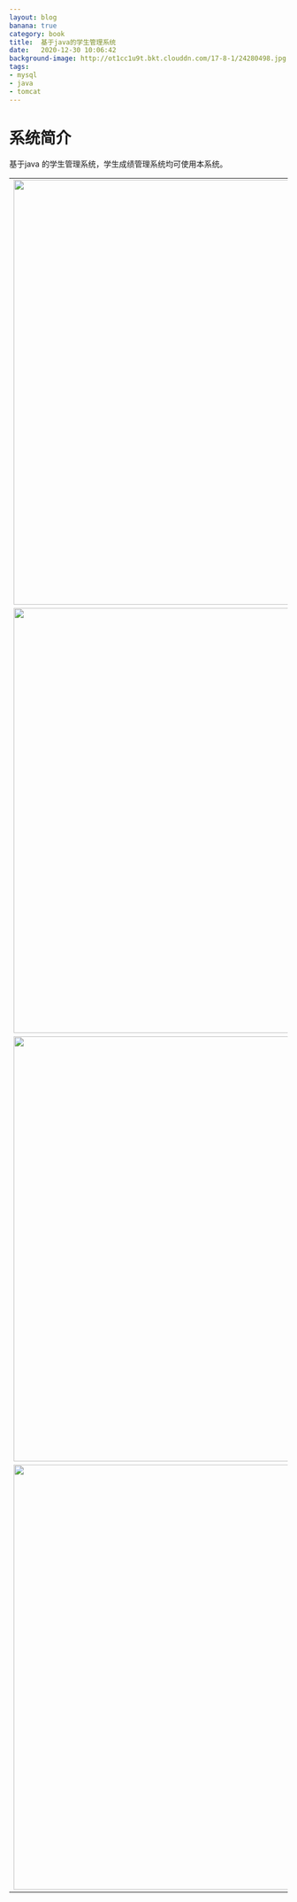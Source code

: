 ```yaml
---
layout: blog
banana: true
category: book
title:  基于java的学生管理系统
date:   2020-12-30 10:06:42
background-image: http://ot1cc1u9t.bkt.clouddn.com/17-8-1/24280498.jpg
tags:
- mysql
- java
- tomcat
---
```

#  系统简介
基于java 的学生管理系统，学生成绩管理系统均可使用本系统。

<table border="0px">
<tr>
        <td><img width="1024" height="768" src="https://gitee.com/houzhanwu/picgo_images/raw/master/%E5%AD%A6%E7%94%9F%E6%88%90%E7%BB%A9%E7%AE%A1%E7%90%86%E7%B3%BB%E7%BB%9F/5.png"/></td>
    </tr>
    <tr>
        <td><img width="1024" height="768" src="https://gitee.com/houzhanwu/picgo_images/raw/master/%E5%AD%A6%E7%94%9F%E6%88%90%E7%BB%A9%E7%AE%A1%E7%90%86%E7%B3%BB%E7%BB%9F/1.png"/></td>
    </tr>
	<tr>
	 <td><img width="1024" height="768" src="https://gitee.com/houzhanwu/picgo_images/raw/master/%E5%AD%A6%E7%94%9F%E6%88%90%E7%BB%A9%E7%AE%A1%E7%90%86%E7%B3%BB%E7%BB%9F/3.png"/></td>
    </tr>
	<tr>
		<td><img width="1024" height="768" src="https://gitee.com/houzhanwu/picgo_images/raw/master/%E5%AD%A6%E7%94%9F%E6%88%90%E7%BB%A9%E7%AE%A1%E7%90%86%E7%B3%BB%E7%BB%9F/4.png"/></td>
    </tr>
</table>